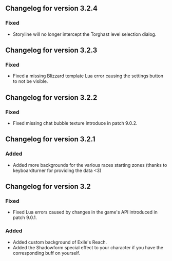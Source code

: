 ## Changelog for version 3.2.4

### Fixed

- Storyline will no longer intercept the Torghast level selection dialog.

## Changelog for version 3.2.3

### Fixed

- Fixed a missing Blizzard template Lua error causing the settings button to not be visible.

## Changelog for version 3.2.2

### Fixed

- Fixed missing chat bubble texture introduce in patch 9.0.2.

## Changelog for version 3.2.1

### Added

- Added more backgrounds for the various races starting zones (thanks to keyboardturner for providing the data <3)

## Changelog for version 3.2

### Fixed

- Fixed Lua errors caused by changes in the game's API introduced in patch 9.0.1.

### Added

- Added custom background of Exile's Reach.
- Added the Shadowform special effect to your character if you have the corresponding buff on yourself.